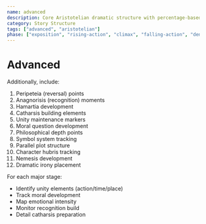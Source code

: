 ```yaml
---
name: advanced
description: Core Aristotelian dramatic structure with percentage-based story stages and character elements
category: Story Structure
tags: ["advanced", "aristotelian"]
phase: ["exposition", "rising-action", "climax", "falling-action", "denouement"]
---
```


# Advanced

Additionally, include:

1. Peripeteia (reversal) points
2. Anagnorisis (recognition) moments
3. Hamartia development
4. Catharsis building elements
5. Unity maintenance markers
6. Moral question development
7. Philosophical depth points
8. Symbol system tracking
9. Parallel plot structure
10. Character hubris tracking
11. Nemesis development
12. Dramatic irony placement

For each major stage:

* Identify unity elements (action/time/place)
* Track moral development
* Map emotional intensity
* Monitor recognition build
* Detail catharsis preparation
